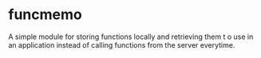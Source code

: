 # funcmemo
 A simple module for storing functions  locally and retrieving them t o use in an application instead of calling functions from the server everytime.

